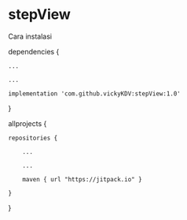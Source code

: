 # stepView
Cara instalasi

dependencies {

    ...
    
    ...
    
    implementation 'com.github.vickyKDV:stepView:1.0'
    
}

allprojects {

    repositories {
    
        ...
        
        ...
        
        maven { url "https://jitpack.io" }

    }
}
